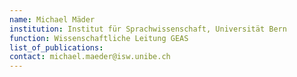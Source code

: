 ```yaml
---
name: Michael Mäder
institution: Institut für Sprachwissenschaft, Universität Bern
function: Wissenschaftliche Leitung GEAS
list_of_publications:
contact: michael.maeder@isw.unibe.ch
---
```

